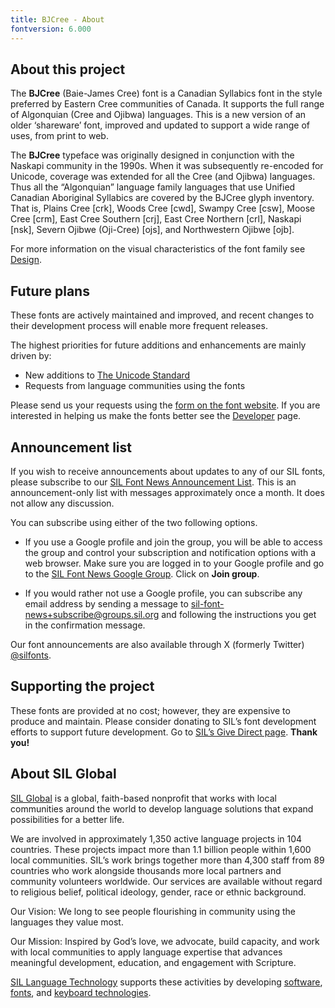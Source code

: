 ```yaml
---
title: BJCree - About
fontversion: 6.000
---
```


## About this project

The **BJCree** (Baie-James Cree) font is a Canadian Syllabics font in the style preferred by Eastern Cree communities of Canada. It supports the full range of Algonquian (Cree and Ojibwa) languages. This is a new version of an older ‘shareware’ font, improved and updated to support a wide range of uses, from print to web.

The **BJCree** typeface was originally designed in conjunction with the Naskapi community in the 1990s. When it was subsequently re-encoded for Unicode, coverage was extended for all the Cree (and Ojibwa) languages. Thus all the “Algonquian” language family languages that use Unified Canadian Aboriginal Syllabics are covered by the BJCree glyph inventory. That is, Plains Cree [crk], Woods Cree [cwd], Swampy Cree [csw], Moose Cree [crm], East Cree Southern [crj], East Cree Northern [crl], Naskapi [nsk], Severn Ojibwe (Oji-Cree) [ojs], and Northwestern Ojibwe [ojb].

For more information on the visual characteristics of the font family see [Design](design.md).

## Future plans

These fonts are actively maintained and improved, and recent changes to their development process will enable more frequent releases.

The highest priorities for future additions and enhancements are mainly driven by:

- New additions to [The Unicode Standard](https://unicode.org/)
- Requests from language communities using the fonts

Please send us your requests using the [form on the font website](https://software.sil.org/bjcree/about/contact/). If you are interested in helping us make the fonts better see the [Developer](developer.md) page.

## Announcement list

If you wish to receive announcements about updates to any of our SIL fonts, please subscribe to our [SIL Font News Announcement List](https://groups.google.com/a/groups.sil.org/forum/#!forum/sil-font-news). This is an announcement-only list with messages approximately once a month. It does not allow any discussion.

You can subscribe using either of the two following options.

- If you use a Google profile and join the group, you will be able to access the group and control your subscription and notification options with a web browser. Make sure you are logged in to your Google profile and go to the [SIL Font News Google Group](https://groups.google.com/a/groups.sil.org/forum/#!forum/sil-font-news). Click on **Join group**.

- If you would rather not use a Google profile, you can subscribe any email address by sending a message to [sil-font-news+subscribe@groups.sil.org](mailto:sil-font-news+subscribe@groups.sil.org) and following the instructions you get in the confirmation message.

Our font announcements are also available through X (formerly Twitter) [\@silfonts](https://x.com/silfonts).

## Supporting the project

These fonts are provided at no cost; however, they are expensive to produce and maintain. Please consider donating to SIL’s font development efforts to support future development. Go to [SIL’s Give Direct page](https://give.sil.org/give/485238). **Thank you!** 

## About SIL Global

[SIL Global](https://www.sil.org/) is a global, faith-based nonprofit that works with local communities around the world to develop language solutions that expand possibilities for a better life. 

We are involved in approximately 1,350 active language projects in 104 countries. These projects impact more than 1.1 billion people within 1,600 local communities. SIL’s work brings together more than 4,300 staff from 89 countries who work alongside thousands more local partners and community volunteers worldwide. Our services are available without regard to religious belief, political ideology, gender, race or ethnic background.

Our Vision: We long to see people flourishing in community using the languages they value most. 

Our Mission: Inspired by God’s love, we advocate, build capacity, and work with local communities to apply language expertise that advances meaningful development, education, and engagement with Scripture.

[SIL Language Technology](https://software.sil.org/) supports these activities by developing [software](https://software.sil.org/products/), [fonts](https://software.sil.org/fonts/), and [keyboard technologies](https://keyman.com/).
